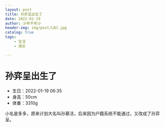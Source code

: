 ```yaml
---
layout: post
title: 孙弈呈出生了
date: 2022-01-19
author: 少年不年少
header-img: img/post/LBJ.jpg
catalog: true
tags:
    - 生活
    - 成长

---
```


# 孙弈呈出生了
* 生日：2022-01-19 06:35
* 身高：50cm
* 体重：3310g

小名是多多，原来计划大名叫孙慕洆，后来因为户籍系统不能通过，又改成了孙弈呈。


